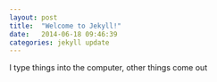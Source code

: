 ```yaml
---
layout: post
title:  "Welcome to Jekyll!"
date:   2014-06-18 09:46:39
categories: jekyll update
---
```


I type things into the computer, other things come out

[jekyll-gh]: https://github.com/jekyll/jekyll
[jekyll]:    http://jekyllrb.com
